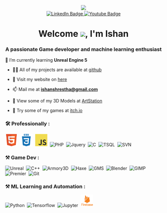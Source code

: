 
<div id="header" align="center">
    <img src="https://media.giphy.com/media/M9gbBd9nbDrOTu1Mqx/giphy.gif" width="100"/>
    <div id="badges">
      <a href="https://www.linkedin.com/in/ishanshrestha/">
        <img src="https://img.shields.io/badge/LinkedIn-blue?style=for-the-badge&logo=linkedin&logoColor=white" alt="LinkedIn Badge"/>
      </a>
      <a href="https://www.youtube.com/channel/UCEFAWlLFBNcNIm3OTgi8h6w">
        <img src="https://img.shields.io/badge/YouTube-red?style=for-the-badge&logo=youtube&logoColor=white" alt="Youtube Badge"/>
      </a>
    </div>
<!--   profile view -->
<!--   <img src="https://komarev.com/ghpvc/?username=ishan5hrestha&style=flat-square&color=blue" alt=""/> -->
<h1>
  Welcome 
  <img src="https://media.giphy.com/media/hvRJCLFzcasrR4ia7z/giphy.gif" width="30px"/>,
  I'm Ishan
</h1>
<h3>
  A passionate Game developer and machine learning enthusiast
</h3>
</div>
 🔭 I’m currently learning <b>Unreal Engine 5</b>

- 👨‍💻 All of my projects are available at [github](https://github.com/Ishan5hrestha?tab=repositories)

- 📝 Visit my website on [here](https://ishans.com.np/)

- 📫 Mail me at **ishanshrestha@gmail.com**

- 📄 View some of my 3D Models at [ArtStation](https://www.artstation.com/mutton)

- 📄 Try some of my games at [itch.io](https://300.itch.io/)


### 🛠️ Professionally :
<div>
<!--     Languages -->
<img src="https://github.com/devicons/devicon/blob/master/icons/html5/html5-original.svg" title="HTML5" alt="HTML" width="40" height="40"/>&nbsp;
<img src="https://github.com/devicons/devicon/blob/master/icons/css3/css3-plain-wordmark.svg"  title="CSS3" alt="CSS" width="40" height="40"/>&nbsp;
<img src="https://github.com/devicons/devicon/blob/master/icons/javascript/javascript-original.svg" title="JavaScript" alt="JavaScript" width="40" height="40"/>&nbsp;
<img src="https://cdn.jsdelivr.net/gh/devicons/devicon/icons/php/php-plain.svg" title="PHP" alt="PHP" width="40" height="40"/>&nbsp;
<img src="https://cdn.jsdelivr.net/gh/devicons/devicon/icons/jquery/jquery-plain.svg" title="Jquery" alt="Jquery" width="40" height="40"/>&nbsp;
<img src="https://cdn.jsdelivr.net/gh/devicons/devicon/icons/c/c-plain.svg" title="C" alt="C" width="40" height="40"/>&nbsp;
<!--     Databases -->
<img src="https://img.icons8.com/color/480/microsoft-sql-server.png" title="TSQL"  alt="TSQL" width="40" height="40"/>&nbsp;
<img src="https://cdn.jsdelivr.net/gh/devicons/devicon/icons/tortoisegit/tortoisegit-plain.svg" title="SVN" alt="SVN" width="40" height="40"/>&nbsp;
 
### ⚒️ Game Dev :
<img src="https://img.icons8.com/color/344/unreal-engine.png" title="Unreal" alt="Unreal" width="40" height="40"/>&nbsp;
<img src="https://cdn.jsdelivr.net/gh/devicons/devicon/icons/cplusplus/cplusplus-plain.svg" title="C++" alt="C++ " width="40" height="40"/>&nbsp;
<img src="https://armory3d.org/img/Logo.png" title="Armory3D" alt="Armory3D" width="40" height="40"/>&nbsp;
<img src="https://cdn.jsdelivr.net/gh/devicons/devicon/icons/haxe/haxe-original.svg" title="Haxe" alt="Haxe" width="40" height="40"/>&nbsp;
<img src="https://coal.gamemaker.io/sites/5d75794b3c84c70006700381/theme/images/svg/logomark.svg" title="GMS" alt="GMS" width="40" height="40"/>&nbsp;
<img src="https://cdn.jsdelivr.net/gh/devicons/devicon/icons/blender/blender-original.svg" title="Blender" alt="Blender" width="40" height="40"/>&nbsp;
<img src="https://cdn.jsdelivr.net/gh/devicons/devicon/icons/gimp/gimp-original.svg" title="GIMP" alt="GIMP" width="40" height="40"/>&nbsp;
<img src="https://cdn.jsdelivr.net/gh/devicons/devicon/icons/premierepro/premierepro-original.svg" title="Premier" alt="Premier" width="40" height="40"/>&nbsp;
<img src="https://cdn.jsdelivr.net/gh/devicons/devicon/icons/git/git-original.svg" title="Git" alt="Git" width="40" height="40"/>

### ⚒️ ML Learning and Automation :
<img src="https://cdn.jsdelivr.net/gh/devicons/devicon/icons/python/python-original.svg" title="Python" alt="Python" width="40" height="40"/>&nbsp;
<img src="https://cdn.jsdelivr.net/gh/devicons/devicon/icons/tensorflow/tensorflow-original.svg" title="Tesnorflow"  alt="Tensorflow" width="40" height="40"/>&nbsp;
<img src="https://cdn.jsdelivr.net/gh/devicons/devicon/icons/jupyter/jupyter-original-wordmark.svg" title="Jupyter"  alt="Jupyter" width="40" height="40"/>&nbsp;
<img src="https://github.com/devicons/devicon/blob/master/icons/firebase/firebase-plain-wordmark.svg" title="Firebase" alt="Firebase" width="40" height="40"/>&nbsp;

</div>

<!-- <h3 align="left">Languages and Tools:</h3> -->
<!-- <p><img align="left" src="https://github-readme-stats.vercel.app/api/top-langs?username=ishan5hrestha&show_icons=true&locale=en&theme=radical" alt="ishan5hrestha" /></p> -->

<!-- stars dekhaune -->
<!-- <p>&nbsp;<img align="center" src="https://github-readme-stats.vercel.app/api?username=ishan5hrestha&show_icons=true&locale=en&theme=radical" alt="ishan5hrestha" /></p> -->
<!-- streak dekhaune -->
<!-- <p><img align="center" src="https://github-readme-streak-stats.herokuapp.com/?user=ishan5hrestha&theme=radical" alt="ishan5hrestha" /></p> -->

